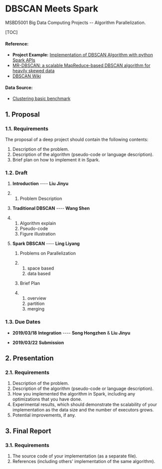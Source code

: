 # DBSCAN Meets Spark
MSBD5001 Big Data Computing Projects -- Algorithm Parallelization.

[TOC]

#### Reference:

* **Project Example:** [Implementation of DBSCAN Algorithm with python Spark APIs](https://www.cse.ust.hk/msbd5003/pastproj/deep1.pdf)
* [MR-DBSCAN: a scalable MapReduce-based DBSCAN algorithm for heavily skewed data](https://www.researchgate.net/publication/260523383_MR-DBSCAN_a_scalable_MapReduce-based_DBSCAN_algorithm_for_heavily_skewed_data)
* [DBSCAN Wiki](<https://en.wikipedia.org/wiki/DBSCAN>)

#### Data Source:

* [Clustering basic benchmark](http://cs.joensuu.fi/sipu/datasets/)



## 1. Proposal

### 1.1. Requirements

The proposal of a deep project should contain the following contents:

1. Description of the problem.
2. Description of the algorithm (pseudo-code or language description).
3. Brief plan on how to implement it in Spark.

### 1.2. Draft

1. **Introduction** ---- **Liu Jinyu**

2. 1. Problem Description

3. **Traditional DBSCAN**  ---- **Wang Shen**

4. 1. Algorithm explain
   2. Pseudo-code
   3. Figure illustration

5. **Spark DBSCAN** ---- **Ling Liyang**

   1. Problems on Parallelization

   2. 1. space based
      2. data based

   3. Brief Plan

   4. 1. overview
      2. partition
      3. merging

### 1.3. Due Dates

* **2019/03/18** **Integration** ---- **Song Hongzhen** & **Liu Jinyu**

* **2019/03/22** **Submission**

## 2. Presentation

### 2.1. Requirements 

1. Description of the problem.
2. Description of the algorithm (pseudo-code or language description).
3. How you implemented the algorithm in Spark, including any optimizations that you have done.
4. Experimental results, which should demonstrate the scalability of your implementation as the data size and the number of executors grows.
5. Potential improvements, if any.



## 3. Final Report

### 3.1. Requirements

1. The source code of your implementation (as a separate file).
2. References (including others' implementation of the same algorithm).